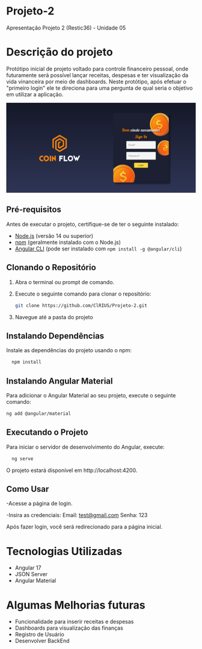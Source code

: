 # Projeto-2
Apresentação Projeto 2 (Restic36) - Unidade 05

# Descrição do projeto
Protótipo inicial de projeto voltado para controle financeiro pessoal, onde futuramente será possível lançar receitas, despesas e ter visualização da vida vinanceira por meio de dashboards.
Neste protótipo, após efetuar o "primeiro login" ele te direciona para uma pergunta de qual seria o objetivo em utilizar a aplicação.

![Telas do projeto](/src/assets/img/project.png)

## Pré-requisitos

Antes de executar o projeto, certifique-se de ter o seguinte instalado:

- [Node.js](https://nodejs.org/) (versão 14 ou superior)
- [npm](https://www.npmjs.com/) (geralmente instalado com o Node.js)
- [Angular CLI](https://angular.io/cli) (pode ser instalado com `npm install -g @angular/cli`)

## Clonando o Repositório

1. Abra o terminal ou prompt de comando.
2. Execute o seguinte comando para clonar o repositório:

   ```bash
   git clone https://github.com/ClRIUS/Projeto-2.git

3. Navegue até a pasta do projeto

## Instalando Dependências

Instale as dependências do projeto usando o npm:

  ```bash
    npm install
```

## Instalando Angular Material
Para adicionar o Angular Material ao seu projeto, execute o seguinte comando:

  ```bash
ng add @angular/material
```

## Executando o Projeto
Para iniciar o servidor de desenvolvimento do Angular, execute:

  ```bash
    ng serve
```
O projeto estará disponível em http://localhost:4200.

## Como Usar

-Acesse a página de login.

-Insira as credenciais:
    Email: test@gmail.com
    Senha: 123

Após fazer login, você será redirecionado para a página inicial.

# Tecnologias Utilizadas
- Angular 17
- JSON Server
- Angular Material

# Algumas Melhorias futuras
- Funcionalidade para inserir receitas e despesas
- Dashboards para visualização das finanças
- Registro de Usuário
- Desenvolver BackEnd
